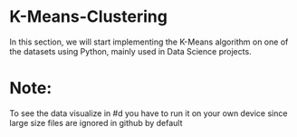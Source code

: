 # K-Means-Clustering

In this section, we will start implementing the K-Means algorithm on one of the datasets using Python, mainly used in Data Science projects.

# Note:
To see the data visualize in #d you have to run it on your own device since large size files are ignored in github by default
